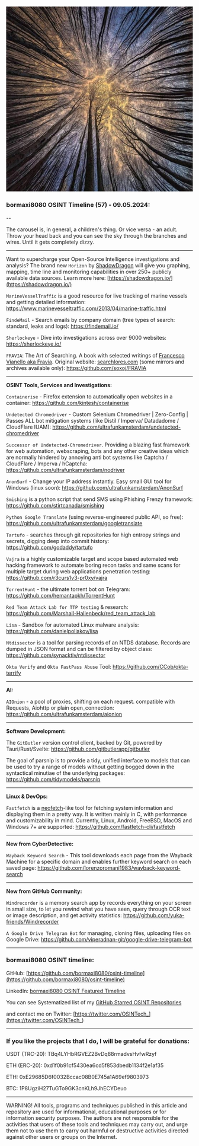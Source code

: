 ![alt text](img/57.jpg)

### bormaxi8080 OSINT Timeline (57) - 09.05.2024:

--

The carousel is, in general, a children's thing. Or vice versa - an adult. Throw your head back and you can see the sky through the branches and wires. Until it gets completely dizzy.

----

Want to supercharge your Open-Source Intelligence investigations and analysis? The brand new ```Horizon``` by [ShadowDragon](https://www.linkedin.com/company/shadowdragon/) will give you graphing, mapping, time line and monitoring capabilities in over 250+ publicly available data sources. Learn more here: [https://shadowdragon.io/](https://shadowdragon.io/)

```MarineVesselTraffic``` is a good resource for live tracking of marine vessels and getting detailed information: https://www.marinevesseltraffic.com/2013/04/marine-traffic.html

```FindeMail``` - Search emails by company domain (tree types of search: standard, leaks and logs): https://findemail.io/

```Sherlockeye``` - Dive into investigations across over 9000 websites: https://sherlockeye.io/

```FRAVIA```: The Art of Searching. A book with selected writings of [Francesco Vianello aka Fravia](https://en.wikipedia.org/wiki/Fravia). Original website: [searchlores.com](https://web.archive.org/web/20191022173743/http://search.lores.eu/indexo.htm) (some mirrors and archives available only): https://github.com/soxoj/FRAVIA

----

**OSINT Tools, Services and Investigations:**

```Containerise``` - Firefox extension to automatically open websites in a container: https://github.com/kintesh/containerise

```Undetected Chromedriver``` - Custom Selenium Chromedriver | Zero-Config | Passes ALL bot mitigation systems (like Distil / Imperva/ Datadadome / CloudFlare IUAM): https://github.com/ultrafunkamsterdam/undetected-chromedriver

```Successor of Undetected-Chromedriver```. Providing a blazing fast framework for web automation, webscraping, bots and any other creative ideas which are normally hindered by annoying anti bot systems like Captcha / CloudFlare / Imperva / hCaptcha: https://github.com/ultrafunkamsterdam/nodriver

```AnonSurf``` - Change your IP address instantly. Easy small GUI tool for Windows (linux soon): https://github.com/ultrafunkamsterdam/AnonSurf

```Smishing``` is a python script that send SMS using Phishing Frenzy framework: https://github.com/stirtcanada/smishing

```Python Google Translate``` (using reverse-engineered public API, so free): https://github.com/ultrafunkamsterdam/googletranslate

```Tartufo``` - searches through git repositories for high entropy strings and secrets, digging deep into commit history: https://github.com/godaddy/tartufo

```Vajra``` is a highly customizable target and scope based automated web hacking framework to automate boring recon tasks and same scans for multiple target during web applications penetration testing: https://github.com/r3curs1v3-pr0xy/vajra

```TorrentHunt``` - the ultimate torrent bot on Telegram: https://github.com/hemantapkh/TorrentHunt

```Red Team Attack Lab for TTP testing``` & research: https://github.com/Marshall-Hallenbeck/red_team_attack_lab

```Lisa``` - Sandbox for automated Linux malware analysis: https://github.com/danielpoliakov/lisa

```Ntdissector``` is a tool for parsing records of an NTDS database. Records are dumped in JSON format and can be filtered by object class: https://github.com/synacktiv/ntdissector

```Okta Verify``` and ```Okta FastPass Abuse``` Tool: https://github.com/CCob/okta-terrify

----

**AI:**

```AIOnion``` - a pool of proxies, shifting on each request. compatible with Requests, Aiohttp or plain open_connection: https://github.com/ultrafunkamsterdam/aionion

---

**Software Development:**

The ```GitButler``` version control client, backed by Git, powered by Tauri/Rust/Svelte: https://github.com/gitbutlerapp/gitbutler

The goal of parsnip is to provide a tidy, unified interface to models that can be used to try a range of models without getting bogged down in the syntactical minutiae of the underlying packages: https://github.com/tidymodels/parsnip

----

**Linux & DevOps:**

```Fastfetch``` is a [neofetch](https://github.com/dylanaraps/neofetch)-like tool for fetching system information and displaying them in a pretty way. It is written mainly in C, with performance and customizability in mind. Currently, Linux, Android, FreeBSD, MacOS and Windows 7+ are supported: https://github.com/fastfetch-cli/fastfetch

----

**New from CyberDetective:**

```Wayback Keyword Search``` - This tool downloads each page from the Wayback Machine for a specific domain and enables further keyword search on each saved page: https://github.com/lorenzoromani1983/wayback-keyword-search

----

**New from GitHub Community:**

```Windrecorder``` is a memory search app by records everything on your screen in small size, to let you rewind what you have seen, query through OCR text or image description, and get activity statistics: https://github.com/yuka-friends/Windrecorder

```A Google Drive Telegram Bot``` for managing, cloning files, uploading files on Google Drive: https://github.com/viperadnan-git/google-drive-telegram-bot

----
### bormaxi8080 OSINT timeline:

GitHub: [https://github.com/bormaxi8080/osint-timeline](https://github.com/bormaxi8080/osint-timeline)

LinkedIn: [bormaxi8080 OSINT Featured Timeline](https://www.linkedin.com/in/osintech/details/featured/)

You can see Systematized list of my [GitHub Starred OSINT Repositories](https://github.com/bormaxi8080/osint-repos-list)

and contact me on Twitter: [https://twitter.com/OSINTech_](https://twitter.com/OSINTech_)

----
### If you like the projects that I do, I will be grateful for donations:

USDT (TRC-20): TBq4LYHbRGVEZ2BvDq88rmadvsHvfwRzyf

ETH (ERC-20): 0xd1f0b91cf5430ea6cd5f853dbedb1134f2e1af35

ETH: 0xE29685D6f0032Bccac08B0E745a1A69ef9803973

BTC: 1P8UgziH27TuGTo9GK3cnKLh9JhECYDeuo

----

WARNING! All tools, programs and techniques published in this article and repository are used for informational, educational purposes or for information security purposes. The authors are not responsible for the activities that users of these tools and techniques may carry out, and urge them not to use them to carry out harmful or destructive activities directed against other users or groups on the Internet.